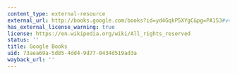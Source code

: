 ```yaml
---
content_type: external-resource
external_url: http://books.google.com/books?id=yd4GqkP5XYgC&pg=PA153#v=onepage
has_external_license_warning: true
license: https://en.wikipedia.org/wiki/All_rights_reserved
status: ''
title: Google Books
uid: 73aea69a-5d85-4dd4-9d77-0434d519ad3a
wayback_url: ''
---
```

